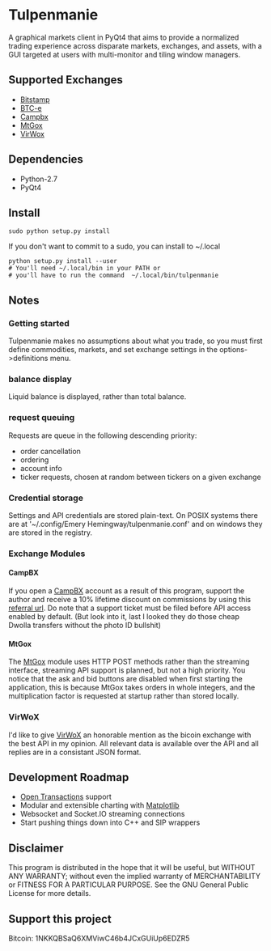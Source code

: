 # Tulpenmanie
A graphical markets client in PyQt4 that aims to provide a normalized 
trading experience across disparate markets, exchanges, and assets, with a 
GUI targeted at users with multi-monitor and tiling window managers.

## Supported Exchanges
 - [Bitstamp](https://www.bitstamp.net/)
 - [BTC-e](https://btc-e.com/)
 - [Campbx](https://campbx.com/)
 - [MtGox](https://mtgox.com/)
 - [VirWox](https://www.virwox.com?r=180bd)

## Dependencies
 - Python-2.7
 - PyQt4

## Install
    sudo python setup.py install

If you don't want to commit to a sudo, you can install to ~/.local

    python setup.py install --user
    # You'll need ~/.local/bin in your PATH or 
    # you'll have to run the command  ~/.local/bin/tulpenmanie

## Notes
### Getting started
Tulpenmanie makes no assumptions about what you trade, so you must first define
commodities, markets, and set exchange settings in the options->definitions
menu.

### balance display
Liquid balance is displayed, rather than total balance.
### request queuing
Requests are queue in the following descending priority:
 - order cancellation
 - ordering
 - account info
 - ticker requests, chosen at random between tickers on a given exchange

### Credential storage
Settings and API credentials are stored plain-text. On POSIX systems there are at
'~/.config/Emery Hemingway/tulpenmanie.conf' and on windows they are stored in 
the registry.

### Exchange Modules
#### CampBX
If you open a [CampBX](https://campbx.com/) account as a result of this program,
 support the author and receive a 10% lifetime discount on commissions by using 
this [referral url](https://campbx.com/register.php?r=P3hAnksjDmY).
Do note that a support ticket must be filed before API access enabled
by default. (But look into it, last I looked they do those cheap Dwolla 
transfers without the photo ID bullshit)

#### MtGox
The [MtGox](https://mtgox.com/) module uses HTTP POST methods rather than the 
streaming interface, streaming API support is planned, but not a high priority. 
You notice that the ask and bid buttons are disabled when first starting the 
application, this is because MtGox takes orders in whole integers, and the 
multiplication factor is requested at startup rather than stored locally.

### VirWoX
I'd like to give [VirWoX](https://www.virwox.com?r=180bd) an honorable mention 
as the bicoin exchange with the best API in my opinion. All relevant data is 
available over the API and all replies are in a consistant JSON format.

## Development Roadmap
 - [Open Transactions](https://github.com/FellowTraveler/Open-Transactions) 
   support
 - Modular and extensible charting with [Matplotlib](http://matplotlib.org/)
 - Websocket and Socket.IO streaming connections
 - Start pushing things down into C++ and SIP wrappers

## Disclaimer
This program is distributed in the hope that it will be useful,
but WITHOUT ANY WARRANTY; without even the implied warranty of
MERCHANTABILITY or FITNESS FOR A PARTICULAR PURPOSE.  See the
GNU General Public License for more details.

## Support this project
Bitcoin: 1NKKQBSaQ6XMViwC46b4JCxGUiUp6EDZR5
